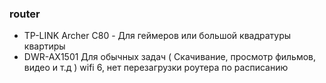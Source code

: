 ### router 
- TP-LINK Archer C80 - Для геймеров или большой квадратуры квартиры
- DWR-AX1501 Для обычных задач ( Скачивание, просмотр фильмов, видео и т.д ) wifi 6, нет перезагрузки роутера по расписанию
